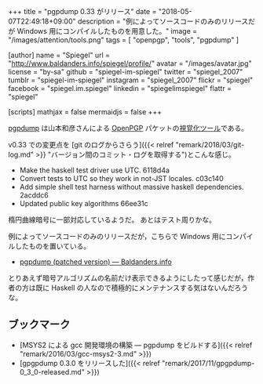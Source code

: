 +++
title = "pgpdump 0.33 がリリース"
date = "2018-05-07T22:49:18+09:00"
description = "例によってソースコードのみのリリースだが Windows 用にコンパイルしたものを用意した。"
image = "/images/attention/tools.png"
tags  = [ "openpgp", "tools", "pgpdump" ]

[author]
  name      = "Spiegel"
  url       = "http://www.baldanders.info/spiegel/profile/"
  avatar    = "/images/avatar.jpg"
  license   = "by-sa"
  github    = "spiegel-im-spiegel"
  twitter   = "spiegel_2007"
  tumblr    = "spiegel-im-spiegel"
  instagram = "spiegel_2007"
  flickr    = "spiegel"
  facebook  = "spiegel.im.spiegel"
  linkedin  = "spiegelimspiegel"
  flattr    = "spiegel"

[scripts]
  mathjax = false
  mermaidjs = false
+++

[pgpdump] は山本和彦さんによる [OpenPGP] パケットの[視覚化ツール](http://www.mew.org/~kazu/proj/pgpdump/ja/)である。

v0.33 での変更点を [git のログからさらう]({{< relref "remark/2018/03/git-log.md" >}} "バージョン間のコミット・ログを取得する")とこんな感じ。

- Make the haskell test driver use UTC. 6118d4a
- Convert tests to UTC so they work in not-JST locales. c03c140
- Add simple shell test harness without massive haskell dependencies. 2acddc6
- Updated public key algorithms 66ee31c

楕円曲線暗号に一部対応しているようだ。
あとはテスト周りかな。

例によってソースコードのみのリリースだが，こちらで Windows 用にコンパイルしたものを置いている。

- [pgpdump (patched version) — Baldanders.info](http://www.baldanders.info/spiegel/archive/pgpdump/)

とりあえず暗号アルゴリズムの名前だけ表示できるようにしたって感じだが，作者の方は既に Haskell の人なので積極的にメンテナンスする気はないんだろうな。

## ブックマーク

- [MSYS2 による gcc 開発環境の構築 ― pgpdump をビルドする]({{< relref "remark/2016/03/gcc-msys2-3.md" >}})
- [gpgpdump 0.3.0 をリリースした]({{< relref "remark/2017/11/gpgpdump-0_3_0-released.md" >}})

[OpenPGP]: http://openpgp.org/
[pgpdump]: https://github.com/kazu-yamamoto/pgpdump "kazu-yamamoto/pgpdump: A PGP packet visualizer"
